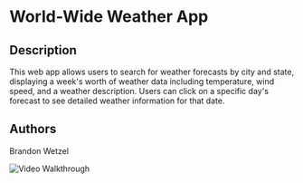 # World-Wide Weather App


## Description

This web app allows users to search for weather forecasts by city and state, displaying a week's worth of weather data including temperature, wind speed, and a weather description. Users can click on a specific day's forecast to see detailed weather information for that date.


## Authors
Brandon Wetzel


<img src='public\Screen Recording - Apr 14, 2024.gif' title='Video Walkthrough' width='' alt='Video Walkthrough' />












